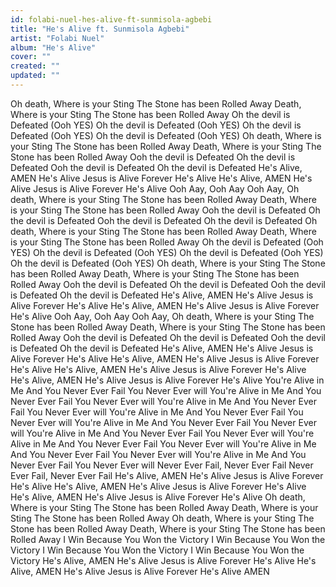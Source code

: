 ```yaml
---
id: folabi-nuel-hes-alive-ft-sunmisola-agbebi
title: "He's Alive ft. Sunmisola Agbebi"
artist: "Folabi Nuel"
album: "He's Alive"
cover: ""
created: ""
updated: ""
---
```


Oh death, Where is your Sting
The Stone has been
Rolled Away
Death, Where is your Sting
The Stone has been
Rolled Away
Oh the devil is Defeated
(Ooh YES)
Oh the devil is Defeated
(Ooh YES)
Oh the devil is Defeated
(Ooh YES)
Oh the devil is Defeated
(Ooh YES)
Oh death, Where is your Sting
The Stone has been
Rolled Away
Death, Where is your Sting
The Stone has been
Rolled Away
Ooh the devil is Defeated
Oh the devil is Defeated
Ooh the devil is Defeated
Oh the devil is Defeated
He's Alive, AMEN
He's Alive
Jesus is Alive
Forever He's Alive
He's Alive, AMEN
He's Alive
Jesus is Alive
Forever He's Alive
Ooh Aay, Ooh Aay
Ooh Aay,
Oh death, Where is your Sting
The Stone has been
Rolled Away
Death, Where is your Sting
The Stone has been
Rolled Away
Ooh the devil is Defeated
Oh the devil is Defeated
Ooh the devil is Defeated
Oh the devil is Defeated
Oh death, Where is your Sting
The Stone has been
Rolled Away
Death, Where is your Sting
The Stone has been
Rolled Away
Oh the devil is Defeated
(Ooh YES)
Oh the devil is Defeated
(Ooh YES)
Oh the devil is Defeated
(Ooh YES)
Oh the devil is Defeated
(Ooh YES)
Oh death, Where is your Sting
The Stone has been
Rolled Away
Death, Where is your Sting
The Stone has been
Rolled Away
Ooh the devil is Defeated
Oh the devil is Defeated
Ooh the devil is Defeated
Oh the devil is Defeated
He's Alive, AMEN
He's Alive
Jesus is Alive
Forever He's Alive
He's Alive, AMEN
He's Alive
Jesus is Alive
Forever He's Alive
Ooh Aay, Ooh Aay
Ooh Aay,
Oh death, Where is your Sting
The Stone has been
Rolled Away
Death, Where is your Sting
The Stone has been
Rolled Away
Ooh the devil is Defeated
Oh the devil is Defeated
Ooh the devil is Defeated
Oh the devil is Defeated
He's Alive, AMEN
He's Alive
Jesus is Alive
Forever He's Alive
He's Alive, AMEN
He's Alive
Jesus is Alive
Forever He's Alive
He's Alive, AMEN
He's Alive
Jesus is Alive
Forever He's Alive
He's Alive, AMEN
He's Alive
Jesus is Alive
Forever He's Alive
You're Alive in Me
And You Never Ever Fail
You Never Ever will
You're Alive in Me
And You Never Ever Fail
You Never Ever will
You're Alive in Me
And You Never Ever Fail
You Never Ever will
You're Alive in Me
And You Never Ever Fail
You Never Ever will
You're Alive in Me
And You Never Ever Fail
You Never Ever will
You're Alive in Me
And You Never Ever Fail
You Never Ever will
You're Alive in Me
And You Never Ever Fail
You Never Ever will
You're Alive in Me
And You Never Ever Fail
You Never Ever will
You're Alive in Me
And You Never Ever Fail
You Never Ever will
Never Ever Fail, Never Ever Fail
Never Ever Fail, Never Ever Fail
He's Alive, AMEN
He's Alive
Jesus is Alive
Forever He's Alive
He's Alive, AMEN
He's Alive
Jesus is Alive
Forever He's Alive
He's Alive, AMEN
He's Alive
Jesus is Alive
Forever He's Alive
Oh death, Where is your Sting
The Stone has been
Rolled Away
Death, Where is your Sting
The Stone has been
Rolled Away
Oh death, Where is your Sting
The Stone has been
Rolled Away
Death, Where is your Sting
The Stone has been
Rolled Away
I Win Because
You Won the Victory
I Win Because
You Won the Victory
I Win Because
You Won the Victory
I Win Because
You Won the Victory
He's Alive, AMEN
He's Alive
Jesus is Alive
Forever He's Alive
He's Alive, AMEN
He's Alive
Jesus is Alive
Forever He's Alive AMEN